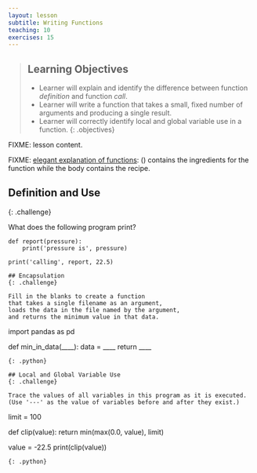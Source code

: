 ```yaml
---
layout: lesson
subtitle: Writing Functions
teaching: 10
exercises: 15
---
```

> ## Learning Objectives
>
> * Learner will explain and identify the difference between function *definition* and function *call*.
> * Learner will write a function that takes a small, fixed number of arguments and producing a single result.
> * Learner will correctly identify local and global variable use in a function.
{: .objectives}

FIXME: lesson content.

FIXME: [elegant explanation of functions](https://twitter.com/minisciencegirl/status/693486088963272705):
() contains the ingredients for the function while the body contains the recipe.

## Definition and Use
{: .challenge}

What does the following program print?

~~~
def report(pressure):
    print('pressure is', pressure)

print('calling', report, 22.5)

## Encapsulation
{: .challenge}

Fill in the blanks to create a function
that takes a single filename as an argument,
loads the data in the file named by the argument,
and returns the minimum value in that data.

~~~
import pandas as pd

def min_in_data(____):
    data = ____
    return ____
~~~
{: .python}

## Local and Global Variable Use
{: .challenge}

Trace the values of all variables in this program as it is executed.
(Use '---' as the value of variables before and after they exist.)

~~~
limit = 100

def clip(value):
    return min(max(0.0, value), limit)

value = -22.5
print(clip(value))
~~~
{: .python}
